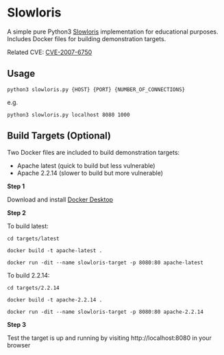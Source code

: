 # Slowloris

A simple pure Python3 [Slowloris](https://en.wikipedia.org/wiki/Slowloris_(computer_security)) implementation for educational purposes. Includes Docker files for building demonstration targets.

Related CVE: [CVE-2007-6750](https://www.cvedetails.com/cve/CVE-2007-6750/)

## Usage

    python3 slowloris.py {HOST} {PORT} {NUMBER_OF_CONNECTIONS}

e.g.

    python3 slowloris.py localhost 8080 1000

## Build Targets (Optional)

Two Docker files are included to build demonstration targets:
- Apache latest (quick to build but less vulnerable) 
- Apache 2.2.14 (slower to build but more vulnerable)

**Step 1**

Download and install [Docker Desktop](https://www.docker.com/products/docker-desktop)

**Step 2**

To build latest:

    cd targets/latest

    docker build -t apache-latest .

    docker run -dit --name slowloris-target -p 8080:80 apache-latest

To build 2.2.14:

    cd targets/2.2.14

    docker build -t apache-2.2.14 .

    docker run -dit --name slowloris-target -p 8080:80 apache-2.2.14

**Step 3**

Test the target is up and running by visiting http://localhost:8080 in your browser

